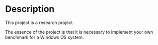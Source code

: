 # Description
This project is a research project.

The essence of the project is that it is necessary to implement your own benchmark for a Windows OS system.